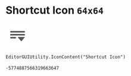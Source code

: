 # Shortcut Icon `64x64`
<img src="/img/Shortcut%20Icon.png" width=64 height=64>

``` CSharp
EditorGUIUtility.IconContent("Shortcut Icon")
```
```
-5774887566319663647
```
